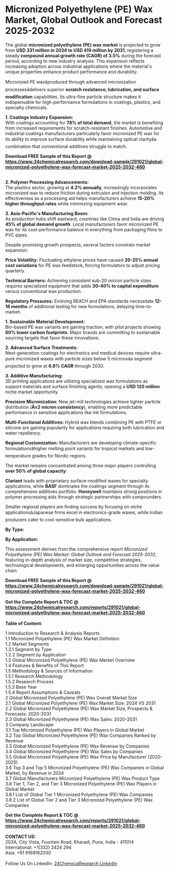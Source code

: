 <h1>Micronized Polyethylene (PE) Wax Market, Global Outlook and Forecast 2025-2032</h1><p>The global <strong>micronized polyethylene (PE) wax market</strong> is projected to grow from <strong>USD 331 million in 2024 to USD 419 million by 2031</strong>, registering a steady <strong>compound annual growth rate (CAGR) of 3.5%</strong> during the forecast period, according to new industry analysis. This expansion reflects increasing adoption across industrial applications where the material's unique properties enhance product performance and durability.</p><p>Micronized PE waxâproduced through advanced micronization processesâdelivers superior <strong>scratch resistance, lubrication, and surface modification</strong> capabilities. Its ultra-fine particle structure makes it indispensable for high-performance formulations in coatings, plastics, and specialty chemicals.</p><p><strong>1. Coatings Industry Expansion:</strong><br>
With coatings accounting for <strong>78% of total demand</strong>, the market is benefiting from increased requirements for scratch-resistant finishes. Automotive and industrial coatings manufacturers particularly favor micronized PE wax for its ability to improve surface durability while maintaining optical clarityâa combination that conventional additives struggle to match.</p><div><b>Download FREE Sample of this Report @ 
            <a href="https://www.24chemicalresearch.com/download-sample/291021/global-micronized-polyethylene-wax-forecast-market-2025-2032-460">
            https://www.24chemicalresearch.com/download-sample/291021/global-micronized-polyethylene-wax-forecast-market-2025-2032-460</a></b></div><br><p><strong>2. Polymer Processing Advancements:</strong><br>
The plastics sector, growing at <strong>4.2% annually</strong>, increasingly incorporates micronized wax to reduce friction during extrusion and injection molding. Its effectiveness as a processing aid helps manufacturers achieve <strong>15-20% higher throughput rates</strong> while minimizing equipment wear.</p><p><strong>3. Asia-Pacific's Manufacturing Boom:</strong><br>
As production hubs shift eastward, countries like China and India are driving <strong>45% of global demand growth</strong>. Local manufacturers favor micronized PE wax for its cost-performance balance in everything from packaging films to PVC pipes.</p><p>Despite promising growth prospects, several factors constrain market expansion:</p><p><strong>Price Volatility:</strong> Fluctuating ethylene prices have caused <strong>20-25% annual cost variations</strong> for PE wax feedstock, forcing formulators to adjust pricing quarterly.</p><p><strong>Technical Barriers:</strong> Achieving consistent sub-20 micron particle sizes requires specialized equipment that adds <strong>30-40% to capital expenditure</strong> versus conventional wax production.</p><p><strong>Regulatory Pressures:</strong> Evolving REACH and EPA standards necessitate <strong>12-18 months</strong> of additional testing for new formulations, delaying time-to-market.</p><p><strong>1. Sustainable Material Development:</strong><br>
Bio-based PE wax variants are gaining traction, with pilot projects showing <strong>60% lower carbon footprints</strong>. Major brands are committing to sustainable sourcing targets that favor these innovations.</p><p><strong>2. Advanced Surface Treatments:</strong><br>
Next-generation coatings for electronics and medical devices require ultra-pure micronized waxes with particle sizes below 5 micronsâa segment projected to grow at <strong>6.8% CAGR</strong> through 2030.</p><p><strong>3. Additive Manufacturing:</strong><br>
3D printing applications are utilizing specialized wax formulations as support materials and surface finishing agents, opening a <strong>USD 120 million</strong> niche market opportunity.</p><p><strong>Precision Micronization:</strong> New jet-mill technologies achieve tighter particle distribution (<strong>Â±2 micron consistency</strong>), enabling more predictable performance in sensitive applications like ink formulations.</p><p><strong>Multi-Functional Additives:</strong> Hybrid wax blends combining PE with PTFE or silicone are gaining popularity for applications requiring both lubrication and water repellency.</p><p><strong>Regional Customization:</strong> Manufacturers are developing climate-specific formulationsâhigher melting point variants for tropical markets and low-temperature grades for Nordic regions.</p><p>The market remains concentrated among three major players controlling <strong>over 50% of global capacity</strong>:</p><p><strong>Clariant</strong> leads with proprietary surface-modified waxes for specialty applications, while <strong>BASF</strong> dominates the coatings segment through its comprehensive additives portfolio. <strong>Honeywell</strong> maintains strong positions in polymer processing aids through strategic partnerships with compounders.</p><p>Smaller regional players are finding success by focusing on niche applicationsâJapanese firms excel in electronics-grade waxes, while Indian producers cater to cost-sensitive bulk applications.</p><p><strong>By Type:</strong></p><p><strong>By Application:</strong></p><p>This assessment derives from the comprehensive report <em>Micronized Polyethylene (PE) Wax Market: Global Outlook and Forecast 2025-2032</em>, featuring in-depth analysis of market size, competitive strategies, technological developments, and emerging opportunities across the value chain.</p><div><b>Download FREE Sample of this Report @ 
            <a href="https://www.24chemicalresearch.com/download-sample/291021/global-micronized-polyethylene-wax-forecast-market-2025-2032-460">
            https://www.24chemicalresearch.com/download-sample/291021/global-micronized-polyethylene-wax-forecast-market-2025-2032-460</a></b></div><br><div><b>Get the Complete Report & TOC @ 
            <a href="https://www.24chemicalresearch.com/reports/291021/global-micronized-polyethylene-wax-forecast-market-2025-2032-460">
            https://www.24chemicalresearch.com/reports/291021/global-micronized-polyethylene-wax-forecast-market-2025-2032-460</a></b></div><br>
            <b>Table of Content:</b><p>1 Introduction to Research & Analysis Reports<br />
 1.1 Micronized Polyethylene (PE) Wax Market Definition<br />
 1.2 Market Segments<br />
 1.2.1 Segment by Type<br />
 1.2.2 Segment by Application<br />
 1.3 Global Micronized Polyethylene (PE) Wax Market Overview<br />
 1.4 Features & Benefits of This Report<br />
 1.5 Methodology & Sources of Information<br />
 1.5.1 Research Methodology<br />
 1.5.2 Research Process<br />
 1.5.3 Base Year<br />
 1.5.4 Report Assumptions & Caveats<br />
2 Global Micronized Polyethylene (PE) Wax Overall Market Size<br />
 2.1 Global Micronized Polyethylene (PE) Wax Market Size: 2024 VS 2031<br />
 2.2 Global Micronized Polyethylene (PE) Wax Market Size, Prospects & Forecasts: 2020-2031<br />
 2.3 Global Micronized Polyethylene (PE) Wax Sales: 2020-2031<br />
3 Company Landscape<br />
 3.1 Top Micronized Polyethylene (PE) Wax Players in Global Market<br />
 3.2 Top Global Micronized Polyethylene (PE) Wax Companies Ranked by Revenue<br />
 3.3 Global Micronized Polyethylene (PE) Wax Revenue by Companies<br />
 3.4 Global Micronized Polyethylene (PE) Wax Sales by Companies<br />
 3.5 Global Micronized Polyethylene (PE) Wax Price by Manufacturer (2020-2025)<br />
 3.6 Top 3 and Top 5 Micronized Polyethylene (PE) Wax Companies in Global Market, by Revenue in 2024<br />
 3.7 Global Manufacturers Micronized Polyethylene (PE) Wax Product Type<br />
 3.8 Tier 1, Tier 2, and Tier 3 Micronized Polyethylene (PE) Wax Players in Global Market<br />
 3.8.1 List of Global Tier 1 Micronized Polyethylene (PE) Wax Companies<br />
 3.8.2 List of Global Tier 2 and Tier 3 Micronized Polyethylene (PE) Wax Companies</p><div><b>Get the Complete Report & TOC @ 
            <a href="https://www.24chemicalresearch.com/reports/291021/global-micronized-polyethylene-wax-forecast-market-2025-2032-460">
            https://www.24chemicalresearch.com/reports/291021/global-micronized-polyethylene-wax-forecast-market-2025-2032-460</a></b></div><br><b>CONTACT US:</b><br>
            203A, City Vista, Fountain Road, Kharadi, Pune, India - 411014<br>
            International: +1(332) 2424 294<br>
            Asia: +91 9169162030 <br><br>
            Follow Us On LinkedIn: <a href="https://www.linkedin.com/company/24chemicalresearch/">24ChemicalResearch LinkedIn</a>